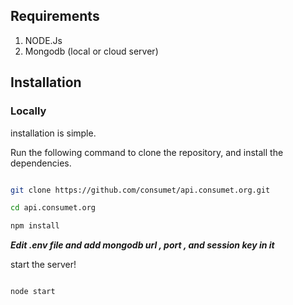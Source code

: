 ## Requirements


1. NODE.Js
2. Mongodb (local or cloud server)


## Installation

### Locally

installation is simple.

  

Run the following command to clone the repository, and install the dependencies.

  

```sh

git clone https://github.com/consumet/api.consumet.org.git

cd api.consumet.org

npm install 

```



***Edit .env file and add mongodb url , port , and session key in it***


start the server!
  

```sh

node start

```



